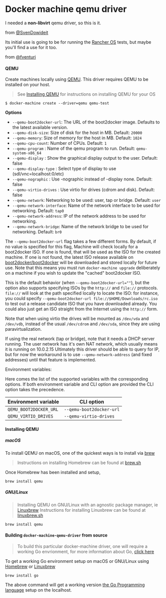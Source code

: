 # Docker machine qemu driver

I needed a **non-libvirt** qemu driver, so this is it.

from [@SvenDowideit](https://github.com/SvenDowideit)

Its initial use is going to be for running the [Rancher OS](https://github.com/rancher/os) tests, but maybe you'll find a use for it too.

from [@fventuri](https://github.com/fventuri)

#### QEMU

Create machines locally using [QEMU](http://www.qemu.org/).
This driver requires QEMU to be installed on your host.

> See [Installing QEMU](#installing-qemu) for instructions on installing QEMU for your OS

    $ docker-machine create --driver=qemu qemu-test

**Options**

 - `--qemu-boot2docker-url`: The URL of the boot2docker image. Defaults to the latest available version.
 - `--qemu-disk-size`: Size of disk for the host in MB. Default: `20000`
 - `--qemu-memory`: Size of memory for the host in MB. Default: `1024`
 - `--qemu-cpu-count`: Number of CPUs. Default: `1`
 - `--qemu-program` : Name of the qemu program to run. Default: `qemu-system-x86_64`
 - `--qemu-display` : Show the graphical display output to the user. Default: false
 - `--qemu-display-type` : Select type of display to use (sdl/vnc=localhost:0/etc)
 - `--qemu-nographic` : Use -nographic instead of -display none. Default: false
 - `--qemu-virtio-drives` : Use virtio for drives (cdrom and disk). Default: false
 - `--qemu-network`: Networking to be used: user, tap or bridge. Default: `user`
 - `--qemu-network-interface`: Name of the network interface to be used for networking. Default: `tap0`
 - `--qemu-network-address`: IP of the network address to be used for networking.
 - `--qemu-network-bridge`: Name of the network bridge to be used for networking. Default: `br0`

The `--qemu-boot2docker-url` flag takes a few different forms.  By
default, if no value is specified for this flag, Machine will check locally for
a boot2docker ISO.  If one is found, that will be used as the ISO for the
created machine.  If one is not found, the latest ISO release available on
[boot2docker/boot2docker](https://github.com/boot2docker/boot2docker) will be
downloaded and stored locally for future use.  Note that this means you must run
`docker-machine upgrade` deliberately on a machine if you wish to update the "cached"
boot2docker ISO.

This is the default behavior (when `--qemu-boot2docker-url=""`), but the
option also supports specifying ISOs by the `http://` and `file://` protocols.
`file://` will look at the path specified locally to locate the ISO: for
instance, you could specify `--qemu-boot2docker-url
file://$HOME/Downloads/rc.iso` to test out a release candidate ISO that you have
downloaded already.  You could also just get an ISO straight from the Internet
using the `http://` form.

Note that when using virtio the drives will be mounted as `/dev/vda` and `/dev/vdb`,
instead of the usual `/dev/cdrom` and `/dev/sda`, since they are using paravirtualization.

If using the real network (tap or bridge), note that it needs a DHCP server running.
The user network has it's own NAT network, which usually means it is running on 10.0.2.15
Ultimately this driver should be able to query for IP, but for now the workaround is
to use `--qemu-network-address` (and fixed addresses) until that feature is implemented.

Environment variables:

Here comes the list of the supported variables with the corresponding options. If both environment
variable and CLI option are provided the CLI option takes the precedence.

| Environment variable              | CLI option                        |
|-----------------------------------|-----------------------------------|
| `QEMU_BOOT2DOCKER_URL`            | `--qemu-boot2docker-url`          |
| `QEMU_VIRTIO_DRIVES`              | `--qemu-virtio-drives`            |

#### Installing QEMU

##### macOS

To install QEMU on macOS, one of the quickest ways is to install via [brew](brew.sh)

> Instructions on installing Homebrew can be found at [brew.sh](https://brew.sh/)

Once Homebrew has been installed and setup,

```
brew install qemu
```

##### GNU/Linux

> Installing QEMU on GNU/Linux with an agnostic package manager, ie [Linuxbrew](http://linuxbrew.sh/) Instructions for installing Linuxbrew can be found at [linuxbrew.sh](linuxbrew.sh)

```
brew install qemu
```

#### Building `docker-machine-qemu-driver` from source

> To build this particular docker-machine driver, one will require a working Go envrionment, for more information about Go, [click here](https://golang.org/)

To get a working Go environment setup on macOS or GNU/Linux using [Homebrew](brew.sh) or [Linuxbrew](linuxbrew.sh)

```
brew install go
```

The above command will get a working version [the Go Programming language](http://golang.org) setup on the localhost.


